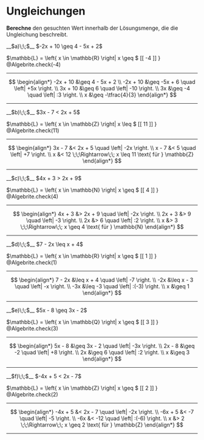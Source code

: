 <!--
version:  0.0.1

language: de

@style
input {
    text-align: center;
}

.flex-container {
    display: flex;
    flex-wrap: wrap;
    align-items: stretch;
    gap: 20px;
}

.flex-child {
    flex: 1;
    min-width: 350px;
    margin-right: 20px;
}

@media (max-width: 400px) {
    .flex-child {
        flex: 100%;
        margin-right: 0;
    }
}
@end

formula: \carry   \textcolor{red}{\scriptsize #1}
formula: \digit   \rlap{\carry{#1}}\phantom{#2}#2
formula: \permil  \text{‰}


import: https://raw.githubusercontent.com/LiaTemplates/Tikz-Jax/main/README.md

script: https://cdn.jsdelivr.net/gh/LiaTemplates/Tikz-Jax@main/dist/index.js

import: https://raw.githubusercontent.com/liaTemplates/algebrite/master/README.md

import: https://raw.githubusercontent.com/LiaTemplates/GGBScript/refs/heads/main/README.md




tags: Bruchrechnung, Mengen, negative Zahlen, mittel, normal, Berechnen

comment: Die Lösungsmenge braucht noch einen Wert, findest du diesen? Achte auf die Mengen und Vorzeichen.

author: Martin Lommatzsch

-->




# Ungleichungen




**Berechne** den gesuchten Wert innerhalb der Lösungsmenge, die die Ungleichung beschreibt.



<section class="flex-container">
<div class="flex-child">
__$a)\;\;$__ $-2x + 10 \geq 4 - 5x + 2$ 

<!-- data-solution-button="5"-->
$\mathbb{L} = \left\{ x \in \mathbb{R} \right| x \geq $   [[  -4  ]]   $\left.   \right\}$
@Algebrite.check(-4)
******************
$$
\begin{align*}
-2x + 10 &\geq 4 - 5x + 2 \\
-2x + 10 &\geq -5x + 6 \quad \left| +5x \right. \\
3x + 10 &\geq 6 \quad \left| -10 \right. \\
3x &\geq -4 \quad \left| :3 \right. \\
x &\geq -\tfrac{4}{3}
\end{align*}
$$
******************
</div>

<div class="flex-child">
__$b)\;\;$__ $3x - 7 < 2x + 5$ 

<!-- data-solution-button="5"-->
$\mathbb{L} = \left\{ x \in \mathbb{Z} \right| x \leq $   [[  11  ]]   $\left.   \right\}$
@Algebrite.check(11)
******************
$$
\begin{align*}
3x - 7 &< 2x + 5 \quad \left| -2x \right. \\
x - 7 &< 5 \quad \left| +7 \right. \\
x &< 12 \;\;\Rightarrow\;\; x \leq 11 \text{ für } \mathbb{Z}
\end{align*}
$$
******************
</div>

<div class="flex-child">
__$c)\;\;$__ $4x + 3 > 2x + 9$ 

<!-- data-solution-button="5"-->
$\mathbb{L} = \left\{ x \in \mathbb{N} \right| x \geq $   [[  4  ]]   $\left.   \right\}$
@Algebrite.check(4)
******************
$$
\begin{align*}
4x + 3 &> 2x + 9 \quad \left| -2x \right. \\
2x + 3 &> 9 \quad \left| -3 \right. \\
2x &> 6 \quad \left| :2 \right. \\
x &> 3 \;\;\Rightarrow\;\; x \geq 4 \text{ für } \mathbb{N}
\end{align*}
$$
******************
</div>

<div class="flex-child">
__$d)\;\;$__ $7 - 2x \leq x + 4$ 

<!-- data-solution-button="5"-->
$\mathbb{L} = \left\{ x \in \mathbb{R} \right| x \geq $   [[  1  ]]   $\left.   \right\}$
@Algebrite.check(1)
******************
$$
\begin{align*}
7 - 2x &\leq x + 4 \quad \left| -7 \right. \\
-2x &\leq x - 3 \quad \left| -x \right. \\
-3x &\leq -3 \quad \left| :(-3) \right. \\
x &\geq 1
\end{align*}
$$
******************
</div>

<div class="flex-child">
__$e)\;\;$__ $5x - 8 \geq 3x - 2$ 

<!-- data-solution-button="5"-->
$\mathbb{L} = \left\{ x \in \mathbb{Q} \right| x \geq $   [[  3  ]]   $\left.   \right\}$
@Algebrite.check(3)
******************
$$
\begin{align*}
5x - 8 &\geq 3x - 2 \quad \left| -3x \right. \\
2x - 8 &\geq -2 \quad \left| +8 \right. \\
2x &\geq 6 \quad \left| :2 \right. \\
x &\geq 3
\end{align*}
$$
******************
</div>

<div class="flex-child">
__$f)\;\;$__ $-4x + 5 < 2x - 7$ 

<!-- data-solution-button="5"-->
$\mathbb{L} = \left\{ x \in \mathbb{Z} \right| x \geq $   [[  2  ]]   $\left.   \right\}$
@Algebrite.check(2)
******************
$$
\begin{align*}
-4x + 5 &< 2x - 7 \quad \left| -2x \right. \\
-6x + 5 &< -7 \quad \left| -5 \right. \\
-6x &< -12 \quad \left| :(-6) \right. \\
x &> 2 \;\;\Rightarrow\;\; x \geq 2 \text{ für } \mathbb{Z}
\end{align*}
$$
******************
</div>
</section>














